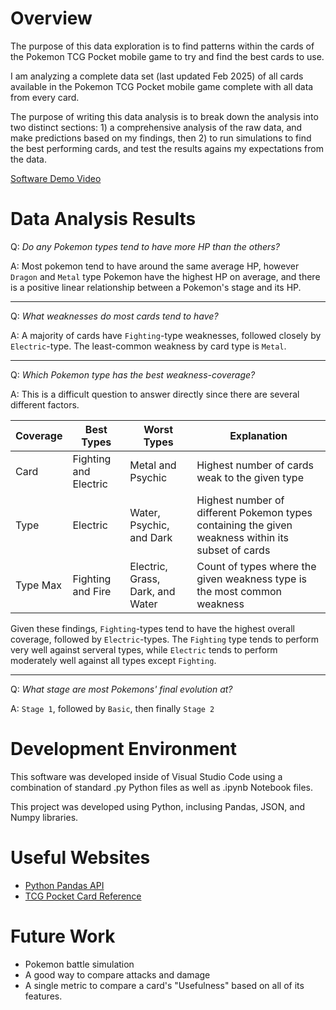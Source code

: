 # Overview

The purpose of this data exploration is to find patterns within the cards of the Pokemon TCG Pocket mobile game to try and find the best cards to use.

I am analyzing a complete data set (last updated Feb 2025) of all cards available in the Pokemon TCG Pocket mobile game complete with all data from every card.

The purpose of writing this data analysis is to break down the analysis into two distinct sections: 1) a comprehensive analysis of the raw data, and make predictions based on my findings, then 2) to run simulations to find the best performing cards, and test the results agains my expectations from the data.

[Software Demo Video](https://youtu.be/_NYKfH2ae6Q)

# Data Analysis Results

Q: *Do any Pokemon types tend to have more HP than the others?*

A: Most pokemon tend to have around the same average HP, however `Dragon` and `Metal` type Pokemon have the highest HP on average, and there is a positive linear relationship between a Pokemon's stage and its HP.

---
Q: *What weaknesses do most cards tend to have?*

A: A majority of cards have `Fighting`-type weaknesses, followed closely by `Electric`-type. The least-common weakness by card type is `Metal`. 

---
Q: *Which Pokemon type has the best weakness-coverage?*

A: This is a difficult question to answer directly since there are several different factors. 

|Coverage|Best Types|Worst Types|Explanation|
|---|---|---|---|
|Card|Fighting and Electric|Metal and Psychic|Highest number of cards weak to the given type|
|Type|Electric|Water, Psychic, and Dark|Highest number of different Pokemon types containing the given weakness within its subset of cards|
|Type Max|Fighting and Fire|Electric, Grass, Dark, and Water|Count of types where the given weakness type is the most common weakness|

Given these findings, `Fighting`-types tend to have the highest overall coverage, followed by `Electric`-types. The `Fighting` type tends to perform very well against serveral types, while `Electric` tends to perform moderately well against all types except `Fighting`.

---
Q: *What stage are most Pokemons' final evolution at?*

A: `Stage 1`, followed by `Basic`, then finally `Stage 2`

# Development Environment

This software was developed inside of Visual Studio Code using a combination of standard .py Python files as well as .ipynb Notebook files.

This project was developed using Python, inclusing Pandas, JSON, and Numpy libraries.

# Useful Websites

* [Python Pandas API](https://pandas.pydata.org/pandas-docs/stable/reference/index.html)
* [TCG Pocket Card Reference](https://pocket.pokemongohub.net/en)

# Future Work

* Pokemon battle simulation
* A good way to compare attacks and damage
* A single metric to compare a card's "Usefulness" based on all of its features.